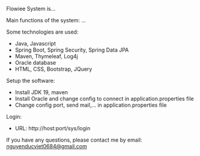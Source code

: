 Flowiee System is...

Main functions of the system: ...

Some technologies are used:
+ Java, Javascript
+ Spring Boot, Spring Security, Spring Data JPA
+ Maven, Thymeleaf, Log4j
+ Oracle database
+ HTML, CSS, Bootstrap, JQuery

Setup the software:
+ Install JDK 19, maven
+ Install Oracle and change config to connect in application.properties file
+ Change config port, send mail,... in application.properties file

Login:
+ URL: http://host:port/sys/login

If you have any questions, please contact me by email: nguyenducviet0684@gmail.com
